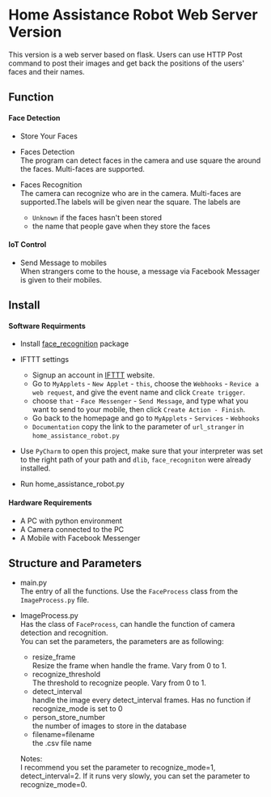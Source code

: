 # Home Assistance Robot Web Server Version
This version is a web server based on flask. Users can use HTTP Post command to post their images and get back the positions of the users' faces and their names.

## Function
#### Face Detection
* Store Your Faces  

* Faces Detection  
  The program can detect faces in the camera and use
  square the around the faces. Multi-faces are supported.
  
* Faces Recognition  
  The camera can recognize who are in the camera. 
  Multi-faces are supported.The labels will be given
  near the square. The labels are
  * `Unknown` if the faces hasn't been stored  
  * the name that people gave when they store the faces

#### IoT Control
* Send Message to mobiles  
  When strangers come to the house, a message
  via Facebook Messager is given to their
  mobiles.


## Install
#### Software Requirments
* Install [face_recognition](https://github.com/ageitgey/face_recognition) package  

* IFTTT settings
    * Signup an account in [IFTTT](https://IFTTT.com) 
      website.
    * Go to `MyApplets` - `New Applet` - `this`, choose the `Webhooks` - `Revice a web request`, and give the 
      event name and click `Create trigger`.
    * choose `that` - `Face Messenger` - `Send Message`, 
      and type what you want to send to your mobile, then click
      `Create Action - Finish`. 
    * Go back to the homepage and go to `MyApplets` - `Services` - `Webhooks` 
    - `Documentation`
     copy the link to the parameter of `url_stranger` in `home_assistance_robot.py`
      
* Use `PyCharm` to open this project, make sure that your
  interpreter was set to the right path of your path and `dlib`, `face_recogniton`
  were already installed.   
   
* Run home_assistance_robot.py
 

#### Hardware Requirements
* A PC with python environment 
* A Camera connected to the PC
* A Mobile with Facebook Messenger

## Structure and Parameters
* main.py  
  The entry of all the functions. Use the `FaceProcess` class
  from the `ImageProcess.py` file.
  
* ImageProcess.py  
  Has the class of `FaceProcess`, can handle the function of 
  camera detection and recognition.  
  You can set the parameters, the parameters are as following:
  * resize_frame  
    Resize the frame when handle the frame. Vary from 0 to 1.
  * recognize_threshold   
    The threshold to recognize people. Vary from 0 to 1.
  * detect_interval  
    handle the image every detect_interval frames. Has no function
    if recognize_mode is set to 0
  * person_store_number  
    the number of images to store in the database
  * filename=filename  
    the .csv file name  
    
  Notes:  
  I recommend you set the parameter to recognize_mode=1, detect_interval=2.
  If it runs very slowly, you can set the parameter to recognize_mode=0.
